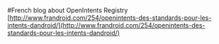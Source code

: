 #French blog about OpenIntents Registry
[http://www.frandroid.com/254/openintents-des-standards-pour-les-intents-dandroid/](http://www.frandroid.com/254/openintents-des-standards-pour-les-intents-dandroid/)
